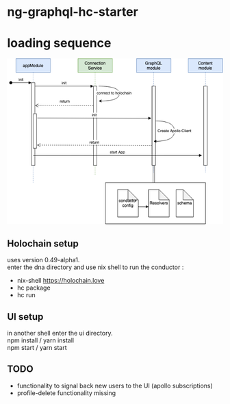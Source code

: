 # ng-graphql-hc-starter

# loading sequence
![image](angular_seq.png)

## Holochain setup

uses version 0.49-alpha1.  
enter the dna directory and use nix shell to run the conductor :

- nix-shell https://holochain.love
- hc package
- hc run


## UI setup

in another shell enter the ui directory.  
npm install / yarn install  
npm start / yarn start  

## TODO
 - functionality to signal back new users to the UI (apollo subscriptions)
 - profile-delete functionality missing
